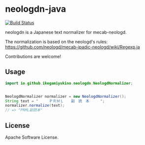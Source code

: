 # neologdn-java
[![Build Status](https://travis-ci.org/ikegami-yukino/neologdn-java.svg?branch=master)](https://travis-ci.org/ikegami-yukino/neologdn-java)

neologdn is a Japanese text normalizer for mecab-neologd.

The normalization is based on the neologd's rules: https://github.com/neologd/mecab-ipadic-neologd/wiki/Regexp.ja

Contributions are welcome!

## Usage

```java
import io.github.ikegamiyukino.neologdn.NeologdNormalizer;


NeologdNormalizer normalizer = new NeologdNormalizer();
String text = "　　　ＰＲＭＬ　　副　読　本　　　";
normalizer.normalize(text);
// => "PRML副読本"
```

## License
Apache Software License.
